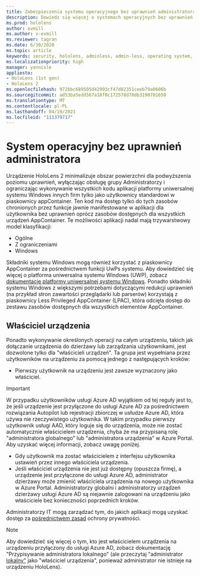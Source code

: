 ```yaml
---
title: Zabezpieczenia systemu operacyjnego bez uprawnień administratora
description: Dowiedz się więcej o systemach operacyjnych bez uprawnień administratora, właścicielach urządzeń i zabezpieczeniach na urządzeniach rzeczywistości mieszanej HoloLens.
ms.prod: hololens
author: evmill
ms.author: v-evmill
ms.reviewer: tagran
ms.date: 6/30/2020
ms.topic: article
keywords: security, hololens, adminless, admin-less, operating system, admin-less operating system, admin os, admin-less os, hololens 2, hololens2 security,
ms.localizationpriority: high
manager: yannisle
appliesto:
- HoloLens (1st gen)
- HoloLens 2
ms.openlocfilehash: 972bbc689505d42993cf47d82351ceeb79a0606b
ms.sourcegitcommit: ad53ba5edd567a18f0c172578d78db3190701650
ms.translationtype: MT
ms.contentlocale: pl-PL
ms.lasthandoff: 04/19/2021
ms.locfileid: "111379717"
---
```

# <a name="admin-less-operating-system"></a>System operacyjny bez uprawnień administratora

Urządzenie HoloLens 2 minimalizuje obszar powierzchni dla podwyższenia poziomu uprawnień, wyłączając obsługę grupy Administratorzy i ograniczając wykonywanie wszystkich kodu aplikacji platformy uniwersalnej systemu Windows innych firm tylko jako użytkownicy standardowi w piaskownicy appContainer. Ten kod ma dostęp tylko do tych zasobów chronionych przez funkcje jawnie manifestowane w aplikacji dla użytkownika bez uprawnień oprócz zasobów dostępnych dla wszystkich urządzeń AppContainer.
Te możliwości aplikacji nadal mają trzywarstwowy model klasyfikacji:
  * Ogólne
  * Z ograniczeniami
  * Windows

Składniki systemu Windows mogą również korzystać z piaskownicy AppContainer za pośrednictwem funkcji UwPs systemu. Aby dowiedzieć się więcej o platforma uniwersalna systemu Windows (UWP), zobacz [dokumentację platformy uniwersalnej systemu Windows](https://docs.microsoft.com/windows/uwp/). Ponadto składniki systemu Windows z większymi potrzebami dotyczącymi redukcji uprawnień (na przykład stron zawartości przeglądarki lub parserów) korzystają z piaskownicy Less Privileged AppContainer (LPAC), która odcięła dostęp do zestawu zasobów dostępnych dla wszystkich elementów AppContainer.

## <a name="device-owner"></a>Właściciel urządzenia

Ponadto wykonywanie określonych operacji na całym urządzeniu, takich jak dołączanie urządzenia do dzierżawy lub zarządzania użytkownikami, jest dozwolone tylko dla "właścicieli urządzeń". Ta grupa jest wypełniana przez użytkowników na urządzeniu za pomocą jednego z następujących kroków:
  * Pierwszy użytkownik na urządzeniu jest zawsze wyznaczony jako właściciel. 
> [!IMPORTANT]
>W przypadku użytkowników usługi Azure AD wyjątkiem od tej reguły jest to, że jeśli urządzenie jest przyłączone do usługi Azure AD za pośrednictwem rozwiązania Autopilot lub rejestracji zbiorczej w usłudze Azure AD, która używa nie rzeczywistego użytkownika. W takim przypadku pierwszy użytkownik usługi AAD, który loguje się do urządzenia, może nie zostać automatycznie właścicielem urządzenia, chyba że ma przypisaną rolę "administratora globalnego" lub "administratora urządzenia" w Azure Portal. Aby uzyskać więcej informacji, zobacz uwagę poniżej.  

  * Gdy użytkownik ma zostać właścicielem z interfejsu użytkownika ustawień przez innego właściciela urządzenia.
  * Jeśli właściciel urządzenia nie jest już dostępny (opuszcza firmę), a urządzenie jest przyłączone do usługi Azure AD, administrator dzierżawy może zmienić właściciela urządzenia na nowego użytkownika w Azure Portal. Administratorzy globalni i administratorzy urządzeń dzierżawy usługi Azure AD są niejawnie zalogowani na urządzeniu jako właściciele bez konieczności poprzednich kroków.  

 Administratorzy IT mogą zarządzać tym, do jakich aplikacji mogą uzyskać dostęp za [pośrednictwem zasad](https://docs.microsoft.com/windows/client-management/mdm/policy-csp-privacy) ochrony prywatności. 

> [!NOTE]
> Aby dowiedzieć się więcej o tym, kto jest właścicielem urządzenia na urządzeniu przyłączony do usługi Azure AD, zobacz dokumentację "Przypisywanie administratora lokalnego" (ale przeczytaj "administrator [lokalny"](https://docs.microsoft.com/azure/active-directory/devices/assign-local-admin) jako "właściciel urządzenia", ponieważ administrator nie istnieje na urządzeniu HoloLens).
